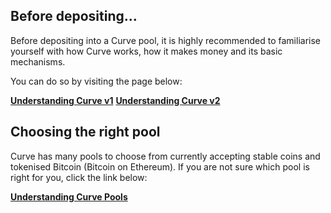 ## **Before depositing...**

Before depositing into a Curve pool, it is highly recommended to familiarise yourself with how Curve works, how it makes money and its basic mechanisms.

You can do so by visiting the page below:

[**Understanding Curve v1**](../../base-features/understanding-curve.md)
[**Understanding Curve v2**](../../base-features/understanding-crypto-pools.md)

## **Choosing the right pool**

Curve has many pools to choose from currently accepting stable coins and tokenised Bitcoin (Bitcoin on Ethereum). If you are not sure which pool is right for you, click the link below:

[**Understanding Curve Pools**](../../lp/overview.md)

